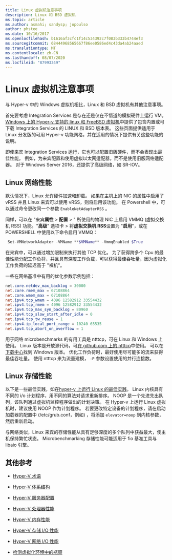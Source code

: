 ```yaml
---
title: Linux 虚拟机注意事项
description: Linux 和 BSD 虚拟机
ms.topic: article
ms.author: asmahi; sandysp; jopoulso
author: phstee
ms.date: 10/16/2017
ms.openlocfilehash: b1616af3cfc1f14c534392c7f083b333b4744ef3
ms.sourcegitcommit: 68444968565667f86ee0586ed4c43da4ab24aaed
ms.translationtype: MT
ms.contentlocale: zh-CN
ms.lasthandoff: 08/07/2020
ms.locfileid: "87993349"
---
```

# <a name="linux-virtual-machine-considerations"></a>Linux 虚拟机注意事项

与 Hyper-v 中的 Windows 虚拟机相比，Linux 和 BSD 虚拟机有其他注意事项。

首先要考虑 Integration Services 是存在还是仅在不悟道的模拟硬件上运行 VM。 [Windows 上的 Hyper-v 支持的 linux 和 FreeBSD 虚拟机](../../../../virtualization/hyper-v/supported-linux-and-freebsd-virtual-machines-for-hyper-v-on-windows.md)中提供了包含内置或可下载 Integration Services 的 LINUX 和 BSD 版本表。 这些页面提供适用于 Linux 分发版的可用 Hyper-v 功能网格，并在适用的情况下提供有关这些功能的说明。

即使来宾 Integration Services 运行，它也可以配置旧版硬件，而不会表现出最佳性能。 例如，为来宾配置和使用虚拟以太网适配器，而不是使用旧版网络适配器。 对于 Windows Server 2016，还提供了高级网络，如 SR-IOV。

## <a name="linux-network-performance"></a>Linux 网络性能

默认情况下，Linux 允许硬件加速和卸载。 如果在主机上的 NIC 的属性中启用了 vRSS 并且 Linux 来宾可以使用 vRSS，则将启用该功能。 在 Powershell 中，可以通过命令更改同一个参数 `EnableNetAdapterRSS` 。

同样，可以在 "来宾**属性**  >  **配置**  >  " 所使用的物理 NIC 上启用 VMMQ (虚拟交换机 RSS) 功能。"**高级**" 选项卡 > 将**虚拟交换机 RSS**设置为 "**启用**"，或在 POWERSHELL 中使用以下命令启用 VMMQ：

```PowerShell
 Set-VMNetworkAdapter -VMName **$VMName** -VmmqEnabled $True
 ```

在来宾中，可以通过增加限制来执行其他 TCP 优化。 为了获得跨多个 Cpu 的最佳性能分配工作负荷，并且具有深度工作负载，可以获得最佳吞吐量，因为虚拟化工作负荷的延迟高于 "裸机"。

一些在网络基准中有用的优化参数示例包括：

```PowerShell
net.core.netdev_max_backlog = 30000
net.core.rmem_max = 67108864
net.core.wmem_max = 67108864
net.ipv4.tcp_wmem = 4096 12582912 33554432
net.ipv4.tcp_rmem = 4096 12582912 33554432
net.ipv4.tcp_max_syn_backlog = 80960
net.ipv4.tcp_slow_start_after_idle = 0
net.ipv4.tcp_tw_reuse = 1
net.ipv4.ip_local_port_range = 10240 65535
net.ipv4.tcp_abort_on_overflow = 1
```

用于网络 microbenchmarks 的有用工具是 ntttcp，可在 Linux 和 Windows 上使用。 Linux 版本是开放源代码，可[在 github.com 上的 ntttcp](https://github.com/Microsoft/ntttcp-for-linux)中使用。 可以在[下载中心](https://gallery.technet.microsoft.com/NTttcp-Version-528-Now-f8b12769)找到 Windows 版本。 优化工作负荷时，最好使用尽可能多的流来获得最佳吞吐量。 使用 ntttcp 来为流量建模， `-P` 参数设置使用的并行连接数。

## <a name="linux-storage-performance"></a>Linux 存储性能

以下是一些最佳实践，如在[hyper-v 上运行 Linux 的最佳实践](../../../../virtualization/hyper-v/best-practices-for-running-linux-on-hyper-v.md)。 Linux 内核具有不同的 i/o 计划程序，用不同的算法对请求重新排序。 NOOP 是一个先进先出队列，该队列通过虚拟机监控程序做出的计划决策。 在 Hyper-v 上运行 Linux 虚拟机时，建议使用 NOOP 作为计划程序。 若要更改特定设备的计划程序，请在启动加载器的配置中 (/etc/grub.conf，例如) ，将添加 `elevator=noop` 到内核参数，然后重新启动。

与网络类似，Linux 来宾的存储性能从具有足够深度的多个队列中获益最大，使主机保持繁忙状态。 Microbenchmarking 存储性能可能适用于 fio 基准工具与 libaio 引擎。

## <a name="additional-references"></a>其他参考

-   [Hyper-V 术语](terminology.md)

-   [Hyper-V 体系结构](architecture.md)

-   [Hyper-V 服务器配置](configuration.md)

-   [Hyper-V 处理器性能](processor-performance.md)

-   [Hyper-V 内存性能](memory-performance.md)

-   [Hyper-V 存储 I/O 性能](storage-io-performance.md)

-   [Hyper-V 网络 I/O 性能](network-io-performance.md)

-   [检测虚拟化环境中的瓶颈](detecting-virtualized-environment-bottlenecks.md)
